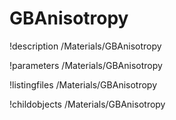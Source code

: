 <!-- MOOSE Documentation Stub: Remove this when content is added. -->

# GBAnisotropy
!description /Materials/GBAnisotropy

!parameters /Materials/GBAnisotropy

!listingfiles /Materials/GBAnisotropy

!childobjects /Materials/GBAnisotropy
